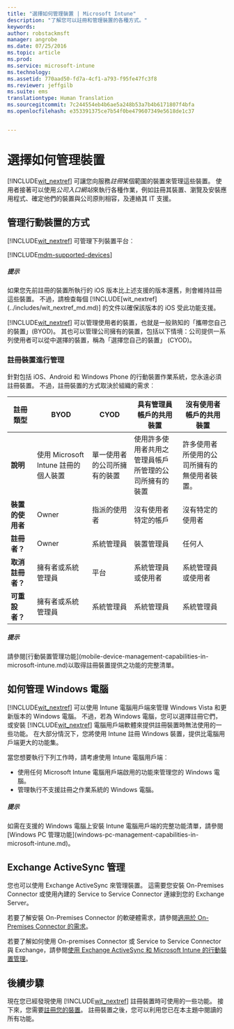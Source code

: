 ```yaml
---
title: "選擇如何管理裝置 | Microsoft Intune"
description: "了解您可以註冊和管理裝置的各種方式。"
keywords: 
author: robstackmsft
manager: angrobe
ms.date: 07/25/2016
ms.topic: article
ms.prod: 
ms.service: microsoft-intune
ms.technology: 
ms.assetid: 770aad50-fd7a-4cf1-a793-f95fe47fc3f8
ms.reviewer: jeffgilb
ms.suite: ems
translationtype: Human Translation
ms.sourcegitcommit: 7c244554eb4b6ae5a248b53a7b4b6171807f4bfa
ms.openlocfilehash: e353391375ce7b54f0be479607349e5618de1c37


---
```


# 選擇如何管理裝置
[!INCLUDE[wit_nextref](../includes/wit_nextref_md.md)] 可讓您向服務*註冊*某個範圍的裝置來管理這些裝置。 使用者接著可以使用*公司入口網站*來執行各種作業，例如註冊其裝置、瀏覽及安裝應用程式、確定他們的裝置與公司原則相容，及連絡其 IT 支援。

## 管理行動裝置的方式
[!INCLUDE[wit_nextref](../includes/wit_nextref_md.md)] 可管理下列裝置平台︰

[!INCLUDE[mdm-supported-devices](../includes/mdm-supported-devices.md)]

<div class="alert alert-tip">
  <h5><span class="icon-tip"></span> 提示</h5>
  <p>如果您先前註冊的裝置所執行的 iOS 版本比上述支援的版本還舊，則會維持註冊這些裝置。 不過，請檢查每個 [!INCLUDE[wit_nextref](../includes/wit_nextref_md.md)] 的文件以確保該版本的 iOS 受此功能支援。</p>
</div>

[!INCLUDE[wit_nextref](../includes/wit_nextref_md.md)] 可以管理使用者的裝置，也就是一般熟知的「攜帶您自己的裝置」(BYOD)。 其也可以管理公司擁有的裝置，包括以下情境：公司提供一系列使用者可以從中選擇的裝置，稱為「選擇您自己的裝置」 (CYOD)。

### 註冊裝置進行管理
針對包括 iOS、Android 和 Windows Phone 的行動裝置作業系統，您永遠必須註冊裝置。 不過，註冊裝置的方式取決於組織的需求︰

|註冊類型|BYOD|CYOD|具有管理員帳戶的共用裝置|沒有使用者帳戶的共用裝置|
|-------------------|--------|--------|--------------------------------------|----------------------------------------|
|**說明**|使用 Microsoft Intune 註冊的個人裝置|單一使用者的公司所擁有的裝置|使用許多使用者共用之管理員帳戶所管理的公司所擁有的裝置|許多使用者所使用的公司所擁有的無使用者裝置。|
|**裝置的使用者**|Owner|指派的使用者|沒有使用者特定的帳戶|沒有特定的使用者|
|**註冊者？**|Owner|系統管理員|裝置管理員|任何人|
|**取消註冊者？**|擁有者或系統管理員|平台 |系統管理員或使用者|系統管理員或使用者|
|**可重設者？**|擁有者或系統管理員|系統管理員|系統管理員|系統管理員|

<div class="alert alert-tip">
  <h5><span class="icon-tip"></span> 提示</h5>
  <p>請參閱[行動裝置管理功能](mobile-device-management-capabilities-in-microsoft-intune.md)以取得註冊裝置提供之功能的完整清單。</p>
</div>



## 如何管理 Windows 電腦
[!INCLUDE[wit_nextref](../includes/wit_nextref_md.md)] 可以使用 Intune 電腦用戶端來管理 Windows Vista 和更新版本的 Windows 電腦。 不過，若為 Windows 電腦，您可以選擇註冊它們，或安裝 [!INCLUDE[wit_nextref](../includes/wit_nextref_md.md)] 電腦用戶端軟體來提供註冊裝置時無法使用的一些功能。 在大部分情況下，您將使用 Intune 註冊 Windows 裝置，提供比電腦用戶端更大的功能集。

當您想要執行下列工作時，請考慮使用 Intune 電腦用戶端︰
<ul>
<li>使用任何 Microsoft Intune 電腦用戶端啟用的功能來管理您的 Windows 電腦。</li>
<li>管理執行不支援註冊之作業系統的 Windows 電腦。</li>
</ul>

<div class="alert alert-tip">
  <h5><span class="icon-tip"></span> 提示</h5>
  <p>如需在支援的 Windows 電腦上安裝 Intune 電腦用戶端的完整功能清單，請參閱 [Windows PC 管理功能](windows-pc-management-capabilities-in-microsoft-intune.md)。</p>
</div>

## Exchange ActiveSync 管理
您也可以使用 Exchange ActiveSync 來管理裝置。 這需要您安裝 On-Premises Connector 或使用內建的 Service to Service Connector 連線到您的 Exchange Server。

若要了解安裝 On-Premises Connector 的軟硬體需求，請參閱[適用於 On-Premises Connector 的需求](/intune/deploy-use/intune-on-premises-exchange-connector#requirements-for-the-on-premises-connector)。

若要了解如何使用 On-premises Connector 或 Service to Service Connector 與 Exchange，請參閱[使用 Exchange ActiveSync 和 Microsoft Intune 的行動裝置管理](/intune/deploy-use/mobile-device-management-with-exchange-activesync-and-microsoft-intune)。



## 後續步驟
現在您已經發現使用 [!INCLUDE[wit_nextref](../includes/wit_nextref_md.md)] 註冊裝置時可使用的一些功能。 接下來，您需要[註冊您的裝置](/intune/deploy-use/enroll-devices-in-microsoft-intune)。 註冊裝置之後，您可以利用您已在本主題中閱讀的所有功能。 <!--lindavr: There's a logical flaw in our "get to know/get started" content. You can take the path in this topic or you can take the path in the What to know before your get started topic. And they don't cover the same ground. -->



<!--HONumber=Aug16_HO2-->


